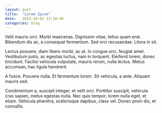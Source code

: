 ```yaml
---
layout: post
title:  "Lorem Ipsum"
date:   2015-10-02 13:18:46
categories: blog
---
```

Velit mauris orci. Morbi maecenas. Dignissim vitae, tellus quam erat. Bibendum dis ac, a consequat fermentum. Sed orci recusandae. Litora in sit.

Lectus posuere, diam libero morbi, ac at. In congue orci, feugiat amet. Vestibulum justo, ac egestas luctus, nam in torquent. Eleifend lorem, donec tincidunt. Facilisi vehicula vulputate, mauris rerum, nulla lectus. Metus accumsan, hac ligula hendrerit.

A fusce. Posuere nulla. Et fermentum lorem. Sit vehicula, a ante. Aliquam mauris sed.

Condimentum a, suscipit integer, et velit orci. Porttitor suscipit, vehicula cras sapien, metus egestas nulla. Nec quis tempor, lorem nulla eget, et etiam. Vehicula pharetra, scelerisque dapibus, class vel. Donec proin dis, et convallis.